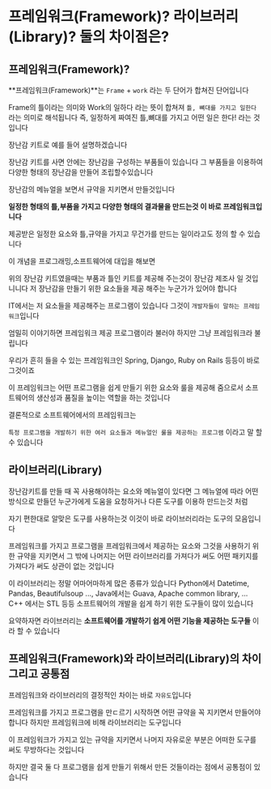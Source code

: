 # 프레임워크(Framework)? 라이브러리(Library)? 둘의 차이점은? 

## 프레임워크(Framework)?

**프레임워크(Framework)**는 `Frame` + `work` 라는 두 단어가 합쳐진 단어입니다 

Frame의 틀이라는 의미와 Work의 일하다 라는 뜻이 합쳐져 `틀, 뼈대를 가지고 일한다` 라는 의미로 해석됩니다 즉, 일정하게 짜여진 틀,뼈대를 가지고 어떤 일은 한다! 라는 것입니다 

장난감 키트로 예를 들어 설명하겠습니다 

장난감 키트를 사면 안에는 장난감을 구성하는 부품들이 있습니다 
그 부품들을 이용하여 다양한 형태의 장난감을 만들어 조립할수있습니다 

장난감의 메뉴얼을 보면서 규약을 지키면서 만들것입니다 

**일정한 형태의 틀,부품을 가지고 다양한 형태의 결과물을 만드는것 이 바로 프레임워크입니다**

제공받은 일정한 요소와 틀,규약을 가지고 무건가를 만드는 일이라고도 정의 할 수 있습니다 

이 개념을 프로그래밍,소프트웨어에 대입을 해보면 

위의 장난감 키트였을때는 부품과 틀인 키트를 제공해 주는것이 장난감 제조사 일 것입니니다 저 장난감을 만들기 위한 요소들을 제공 해주는 누군가가 있어야 합니다 

IT에서는 저 요소들을 제공해주는 프로그램이 있습니다 그것이 `개발자들이 말하는 프레임워크`입니다 

엄밀히 이야기하면 프레임워크 제공 프로그램이라 불러야 하지만 그냥 프레임워크라 불립니다

우리가 흔히 들을 수 있는 프레임워크인 Spring, Django, Ruby on Rails 등등이 바로 그것이죠

이 프레임워크는 어떤 프로그램을 쉽게 만들기 위한 요소와 룰을 제공해 줌으로서 소프트웨어의 생산성과 품질을 높이는 역할을 하는 것입니다 

결론적으로 소프트웨어에서의 프레임워크는 

`특정 프로그램을 개발하기 위한 여러 요소들과 메뉴얼인 룰을 제공하는 프로그램` 이라고 말 할 수 있습니다 

## 라이브러리(Library)

장난감키트를 만들 때 꼭 사용해야하는 요소와 메뉴얼이 있다면 
그 메뉴얼에 따라 어떤 방식으로 만들던 누군가에게 도움을 요청하거나 다른 도구를 이용하 만드는것 처럼 

자기 편한대로 알맞은 도구를 사용하는것 이것이 바로 라이브러리라는 도구의 모음입니다 

프레임워크를 가지고 프로그램을 프레임워크에서 제공하는 요소와 그것을 사용하기 위한 규약을 지키면서 
그 밖에 나머지는 어떤 라이브러리를 가져다가 써도 어떤 패키지를 가져다가 써도 상관이 없는 것입니다

이 라이브러리는 정말 어마어마하게 많은 종류가 있습니다
Python에서 Datetime, Pandas, Beautifulsoup ..., Java에서는 Guava, Apache common library, ... C++ 에서는 STL 등등 소프트웨어의 개발을 쉽게 하기 위한 도구들이 많이 있습니다

요약하자면 라이브러리는 **소프트웨어를 개발하기 쉽게 어떤 기능을 제공하는 도구들** 이라 할 수 있습니다

## 프레임워크(Framework)와 라이브러리(Library)의 차이 그리고 공통점

프레임워크와 라이브러리의 결정적인 차이는 바로 `자유도`입니다

프레임워크를 가지고 프로그램을 만ㄷ르기 시작하면 어떤 규약을 꼭 지키면서 만들어야 합니다 하지만 프레임워크에 비해 라이브러리는 도구입니다 

이 프레임워크가 가지고 있는 규약을 지키면서 나머지 자유로운 부분은 어떠한 도구를 써도 무방하다는 것입니다 

하지만 결국 둘 다 프로그램을 쉽게 만들기 위해서 만든 것들이라는 점에서 공통점이 있습니다 